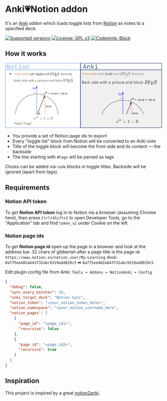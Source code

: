 # Anki💗Notion addon

It's an [Anki](https://apps.ankiweb.net/) addon which loads toggle lists from [Notion](https://notion.so) as notes to a specified
deck.

[![Supported versions](https://img.shields.io/badge/python-3.8%20%7C%203.9-blue)](https://github.com/9dogs/notion-anki-sync)
[![License: GPL v3](https://img.shields.io/badge/License-GPLv3-blue.svg)](https://www.gnu.org/licenses/gpl-3.0)
[![Codestyle: Black](https://img.shields.io/badge/code%20style-black-000000.svg)](https://github.com/psf/black)

## How it works
![TLDR](tldr.png)

- You provide a set of Notion page ids to export
- Every "toggle list" block from Notion will be converted to an Anki note
- Title of the toggle block will become the front side and its content — the backside
- The line starting with `#tags` will be parsed as tags

Clozes can be added via `code` blocks in toggle titles. Backside will be
ignored (apart from tags).

## Requirements

### Notion API token

To get **Notion API token** log in to Notion via a browser (assuming Chrome here),
then press `Ctrl+Shift+I` to open Developer Tools, go to the "Application" tab
and find `token_v2` under Cookie on the left.

### Notion page ids

To get **Notion page id** open up the page in a browser and look at the
address bar. 32 chars of gibberish after a page title is the page id:
`https://www.notion.so/notion_user/My-Learning-Book-8a775ee482ab43732abc9319add819c5`
➡ `8a775ee482ab43732abc9319add819c5`

Edit plugin config file from Anki: `Tools ➡ Addons ➡ NotionAnki ➡ Config`
```json
{
  "debug": false,
  "sync_every_minutes": 30,
  "anki_target_deck": "Notion Sync",
  "notion_token": "<your_notion_token_here>",
  "notion_namespace": "<your_notion_username_here",
  "notion_pages": [
    {
      "page_id": "<page_id1>",
      "recursive": false
    },
    {
      "page_id": "<page_id2>",
      "recursive": true
    }
  ]
}
```

## Inspiration

This project is inspired by a great [notion2anki](https://github.com/alemayhu/notion2anki).
